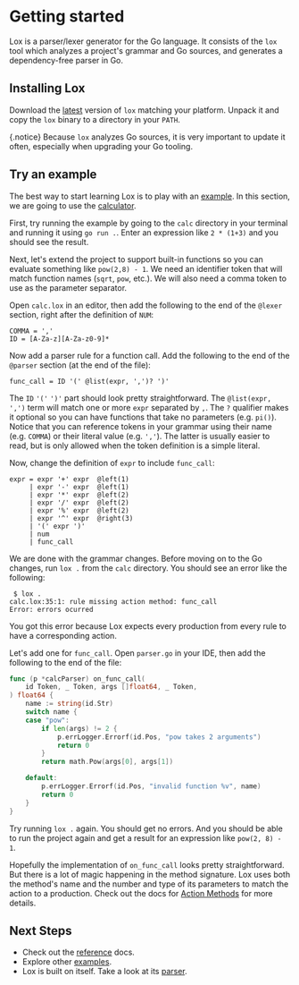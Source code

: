 # Getting started

Lox is a parser/lexer generator for the Go language. It consists of the `lox`
tool which analyzes a project's grammar and Go sources, and generates a
dependency-free parser in Go.

## Installing Lox

Download the [latest](https://github.com/dcaiafa/lox/releases/latest) version of
`lox` matching your platform. Unpack it and copy the `lox` binary to a directory
in your `PATH`.

{.notice}
Because `lox` analyzes Go sources, it is very important to update it often,
especially when upgrading your Go tooling.

## Try an example

The best way to start learning Lox is to play with an
[example](https://github.com/dcaiafa/lox/tree/main/examples). In this section,
we are going to use the
[calculator](https://github.com/dcaiafa/lox/tree/main/examples/calc).

First, try running the example by going to the `calc` directory in your terminal
and running it using `go run .`. Enter an expression like `2 * (1+3)` and you
should see the result.

Next, let's extend the project to support built-in functions so you can evaluate
something like `pow(2,8) - 1`. We need an identifier token that will match
function names (`sqrt`, `pow`, etc.). We will also need a comma token to use as
the parameter separator.

Open `calc.lox` in an editor, then add the following to the end of the `@lexer`
section, right after the definition of `NUM`:

```lox
COMMA = ','
ID = [A-Za-z][A-Za-z0-9]*
```

Now add a parser rule for a function call. Add the following to the end of the
`@parser` section (at the end of the file):

```lox
func_call = ID '(' @list(expr, ',')? ')'
```
The `ID` `'('` `')'` part should look pretty straightforward. The `@list(expr,
',')` term will match one or more `expr` separated by `,`. The `?` qualifier
makes it optional so you can have functions that take no parameters (e.g.
`pi()`). Notice that you can reference tokens in your grammar using their name
(e.g. `COMMA`) or their literal value (e.g. `','`). The latter is usually easier
to read, but is only allowed when the token definition is a simple literal.

Now, change the definition of `expr` to include `func_call`:

```lox
expr = expr '+' expr  @left(1)
     | expr '-' expr  @left(1)
     | expr '*' expr  @left(2)
     | expr '/' expr  @left(2)
     | expr '%' expr  @left(2)
     | expr '^' expr  @right(3)
     | '(' expr ')'
     | num
     | func_call
```

We are done with the grammar changes. Before moving on to the Go changes, run
`lox .` from the `calc` directory. You should see an error like the following:

```
 $ lox .
calc.lox:35:1: rule missing action method: func_call
Error: errors ocurred
```
You got this error because Lox expects every production from every rule to have
a corresponding action.

Let's add one for `func_call`. Open `parser.go` in your IDE, then add the
following to the end of the file:

```go
func (p *calcParser) on_func_call(
	id Token, _ Token, args []float64, _ Token,
) float64 {
	name := string(id.Str)
	switch name {
	case "pow":
		if len(args) != 2 {
			p.errLogger.Errorf(id.Pos, "pow takes 2 arguments")
			return 0
		}
		return math.Pow(args[0], args[1])

	default:
		p.errLogger.Errorf(id.Pos, "invalid function %v", name)
		return 0
	}
}
```
Try running `lox .` again. You should get no errors. And you should be able to
run the project again and get a result for an expression like `pow(2, 8) - 1`.

Hopefully the implementation of `on_func_call` looks pretty straightforward. But
there is a lot of magic happening in the method signature. Lox uses both the
method's name and the number and type of its parameters to match the action to a
production. Check out the docs for [Action Methods](./go_reference#action-methods)
for more details.

## Next Steps

* Check out the [reference](./reference) docs.
* Explore other [examples](https://github.com/dcaiafa/lox/tree/main/examples).
* Lox is built on itself. Take a look at its
  [parser](https://github.com/dcaiafa/lox/blob/main/internal/parser/parser.lox).


